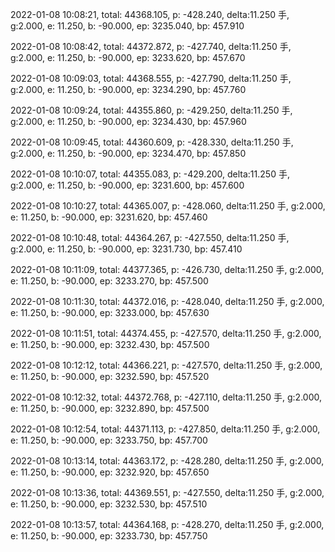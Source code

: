 2022-01-08 10:08:21, total: 44368.105, p: -428.240, delta:11.250 手, g:2.000, e: 11.250, b: -90.000, ep: 3235.040, bp: 457.910

2022-01-08 10:08:42, total: 44372.872, p: -427.740, delta:11.250 手, g:2.000, e: 11.250, b: -90.000, ep: 3233.620, bp: 457.670

2022-01-08 10:09:03, total: 44368.555, p: -427.790, delta:11.250 手, g:2.000, e: 11.250, b: -90.000, ep: 3234.290, bp: 457.760

2022-01-08 10:09:24, total: 44355.860, p: -429.250, delta:11.250 手, g:2.000, e: 11.250, b: -90.000, ep: 3234.430, bp: 457.960

2022-01-08 10:09:45, total: 44360.609, p: -428.330, delta:11.250 手, g:2.000, e: 11.250, b: -90.000, ep: 3234.470, bp: 457.850

2022-01-08 10:10:07, total: 44355.083, p: -429.200, delta:11.250 手, g:2.000, e: 11.250, b: -90.000, ep: 3231.600, bp: 457.600

2022-01-08 10:10:27, total: 44365.007, p: -428.060, delta:11.250 手, g:2.000, e: 11.250, b: -90.000, ep: 3231.620, bp: 457.460

2022-01-08 10:10:48, total: 44364.267, p: -427.550, delta:11.250 手, g:2.000, e: 11.250, b: -90.000, ep: 3231.730, bp: 457.410

2022-01-08 10:11:09, total: 44377.365, p: -426.730, delta:11.250 手, g:2.000, e: 11.250, b: -90.000, ep: 3233.270, bp: 457.500

2022-01-08 10:11:30, total: 44372.016, p: -428.040, delta:11.250 手, g:2.000, e: 11.250, b: -90.000, ep: 3233.000, bp: 457.630

2022-01-08 10:11:51, total: 44374.455, p: -427.570, delta:11.250 手, g:2.000, e: 11.250, b: -90.000, ep: 3232.430, bp: 457.500

2022-01-08 10:12:12, total: 44366.221, p: -427.570, delta:11.250 手, g:2.000, e: 11.250, b: -90.000, ep: 3232.590, bp: 457.520

2022-01-08 10:12:32, total: 44372.768, p: -427.110, delta:11.250 手, g:2.000, e: 11.250, b: -90.000, ep: 3232.890, bp: 457.500

2022-01-08 10:12:54, total: 44371.113, p: -427.850, delta:11.250 手, g:2.000, e: 11.250, b: -90.000, ep: 3233.750, bp: 457.700

2022-01-08 10:13:14, total: 44363.172, p: -428.280, delta:11.250 手, g:2.000, e: 11.250, b: -90.000, ep: 3232.920, bp: 457.650

2022-01-08 10:13:36, total: 44369.551, p: -427.550, delta:11.250 手, g:2.000, e: 11.250, b: -90.000, ep: 3232.530, bp: 457.510

2022-01-08 10:13:57, total: 44364.168, p: -428.270, delta:11.250 手, g:2.000, e: 11.250, b: -90.000, ep: 3233.730, bp: 457.750